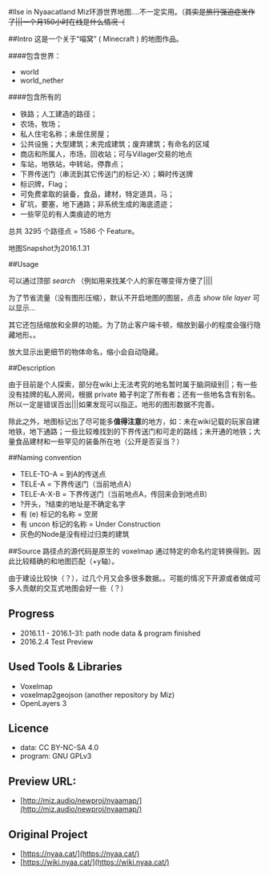 ﻿#Ilse in Nyaacatland
Miz环游世界地图....不一定实用。（<s>其实是旅行强迫症发作了|||一个月150小时在线是什么情况（</s>

##Intro
这是一个关于“喵窝” ( Minecraft ) 的地图作品。

####包含世界：
* world
* world_nether

####包含所有的
* 铁路；人工建造的路径；
* 农场，牧场；
* 私人住宅名称；未居住房屋；
* 公共设施；大型建筑；未完成建筑；废弃建筑；有命名的区域
* 商店和所属人，市场，回收站；可与Villager交易的地点
* 车站，地铁站，中转站，停靠点；
* 下界传送门（串流到其它传送门的标记-X）；瞬时传送牌
* 标识牌，Flag；
* 可免费拿取的装备，食品，建材，特定道具，马；
* 矿坑，要塞，地下通路；非系统生成的海底遗迹；
* 一些罕见的有人类痕迹的地方

总共 3295 个路径点 = 1586 个 Feature。

地图Snapshot为2016.1.31  

##Usage

可以通过顶部 *search* （例如用来找某个人的家在哪变得方便了||||

为了节省流量（没有图形压缩），默认不开启地图的图层，点击 *show tile layer* 可以显示...

其它还包括缩放和全屏的功能。为了防止客户端卡顿，缩放到最小的程度会强行隐藏地形。。

放大显示出更细节的物体命名，缩小会自动隐藏。

##Description

由于目前是个人探索，部分在wiki上无法考究的地名暂时属于脑洞级别||；有一些没有挂牌的私人房间，根据 private 箱子判定了所有者；还有一些地名含有别名。 所以一定是错误百出|||如果发现可以指正。地形的图形数据不完善。

除此之外，地图标记出了尽可能多**值得注意**的地方，如：未在wiki记载的玩家自建地铁，地下通路；一些比较难找到的下界传送门和可走的路线；未开通的地铁；大量食品建材和一些罕见的装备所在地（公开是否妥当？）

##Naming convention
* TELE-TO-A = 到A的传送点
* TELE-A = 下界传送门（当前地点A）
* TELE-A-X-B = 下界传送门（当前地点A，传回来会到地点B）
* ?开头，?结束的地址是不确定名字
* 有 (e) 标记的名称 = 空房
* 有 uncon 标记的名称 = Under Construction
* 灰色的Node是没有经过归类的建筑

##Source
路径点的源代码是原生的 voxelmap 通过特定的命名约定转换得到。因此比较精确的和地图匹配（+y轴）。

由于建设比较快（？），过几个月又会多很多数据。。可能的情况下开源或者做成可多人贡献的交互式地图会好一些（？）


## Progress
* 2016.1.1 - 2016.1-31: path node data & program finished
* 2016.2.4 Test Preview

## Used Tools & Libraries
* Voxelmap
* voxelmap2geojson (another repository by Miz)
* OpenLayers 3

## Licence
* data: CC BY-NC-SA 4.0
* program: GNU GPLv3

## Preview URL:
* [http://miz.audio/newproj/nyaamap/](http://miz.audio/newproj/nyaamap/)

## Original Project
* [https://nyaa.cat/](https://nyaa.cat/)
* [https://wiki.nyaa.cat/](https://wiki.nyaa.cat/)
